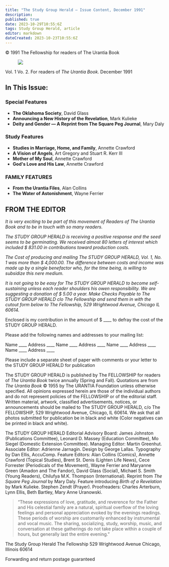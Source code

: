 ```yaml
---
title: "The Study Group Herald — Issue Content, December 1991"
description: 
published: true
date: 2023-10-29T10:55:6Z
tags: Study Group Herald, article
editor: markdown
dateCreated: 2023-10-23T10:55:6Z
---
```


<p class="v-card v-sheet theme--light gray lighten-3 px-2">© 1991 The Fellowship for readers of The Urantia Book</p>

<figure id="Figure_1" class="image urantiapedia">
<img src="/image/article/Study_Group_Herald/Frontpage1.jpg">
</figure>

Vol. 1 Vo. 2. For readers of _The Urantia Book_. December 1991

## In This Issue:

### Special Features

- **The Oklahoma Society**, David Glass
- **Announcing a New History of the Revelation**, Mark Kulieke
- **Deity and Gender — A Reprint from The Square Peg Journal**, Mary Daly

### Study Features

- **Studies in Marriage, Home, and Family**, Annette Crawford
- **A Vision of Angels**, Art Gregory and Stuart R. Kerr III
- **Mother of My Soul**, Annette Crawford
- **God's Love and His Law**, Annette Crawford

### FAMILY FEATURES

- **From the Urantia Files**, Alan Collins
- **The Water of Astonishment**, Wayne Ferrier

## FROM THE EDITOR

_It is very exciting to be part of this movement of Readers of _The Urantia Book_ and to be in touch with so many readers._

_The STUDY GROUP HERALD is receiving a positive response and the seed seems to be germinating. We received almost 80 letters of interest which included $ 831.00 in contributions toward production costs._

_The Cost of producing and mailing The STUDY GROUP HERALD, Vol. 1, No. 1 was more than $ 4,000.00. The difference between costs and income was made up by a single benefactor who, for the time being, is willing to subsidize this nere medium._

_It is not going to be easy for The STUDY GROUP HERALD to become self-sustaining unless each reader shoulders his owen responsibility. We are suggesting a donation of $ 5.00 a year. Make Checks Payable to The STUDY GROUP HERALD clo The Fellowship and send them in with the cutout form below to The Fellowship, 529 Wrightwood Avenue, Chicago IL 60614._

Enclosed is my contribution in the amount of $ \_\_\_\_  to defray the cost of the STUDY GROUP HERALD.

Please add the following names and addresses to your mailing list:

Name \_\_\_\_ Address \_\_\_\_
Name \_\_\_\_ Address \_\_\_\_
Name \_\_\_\_ Address \_\_\_\_
Name \_\_\_\_ Address \_\_\_\_

Please include a separate sheet of paper with comments or your letter to the STUDY GROUP HERALD for publication

The STUDY GROUP HERALD is published by The FELLOWSHIP for readers of _The Urantia Book_ twice annually (Spring and Fall). Quotations are from _The Urantia Book_ © 1955 by The URANTIA Foundation unless otherwise specified. All opinions expressed herein are those of the individual authors and do not represent policies of the FELLOWSHIP or of the editorial staff. Written material, artwork, classified advertisements, notices, or announcements should be mailed to The STUDY GROUP HERALD, c/o The FELLOWSHIP, 529 Wrightwood Avenue, Chicago, IL 60614. We ask that all photos submitted for publication be in black and white (Color negatives can be printed in black and white).

The STUDY GROUP HERALD Editorial Advisory Board: James Johnston (Publications Committee), Leonard D. Massey (Education Committee), Mo Siegel (Domestic Extension Committee). Managing Editor: Martin Greenhut. Associate Editor: Adrienne Jarnagin. Design by George Lallas. Typography by Dan Ellis, AccuComp. Feature Editors: Alan Collins (Comics), Annette Crawford (Topical Studies), Brent St. Denis (Lighten Life News), Cece Forrester (Periodicals of the Movement), Wayne Ferrier and Maryanne Green (Amadon and The Fandor), David Glass (Social), Michael S. Smith (Young Readers), Chilufya M.K. Thompson (International). Reprint from _The Square Peg Journal_ by Mary Daly. Feature introducing _Birth of a Revelation_ by Mark Kulieke. Stephen Zendt (Prayer). Proofreaders: Charles Arterburn, Lynn Ellis, Beth Bartley, Mary Anne Uranowski.

> “These expressions of love, gratitude, and reverence for the Father and His celestial family are a natural, spiritual overflow of the loving feelings and personal appreciation evoked by the evenings readings. These periods of worship are customarily enhanced by instrumental and vocal music. The sharing, socializing, study, worship, music, and conversation at these gatherings do not take place within a couple of hours, but generally last the entire evening.”

The Study Group Herald
The Fellowship
529 Wrightwood Avenue
Chicago, Illinois 60614

Forwarding and return postage guaranteed